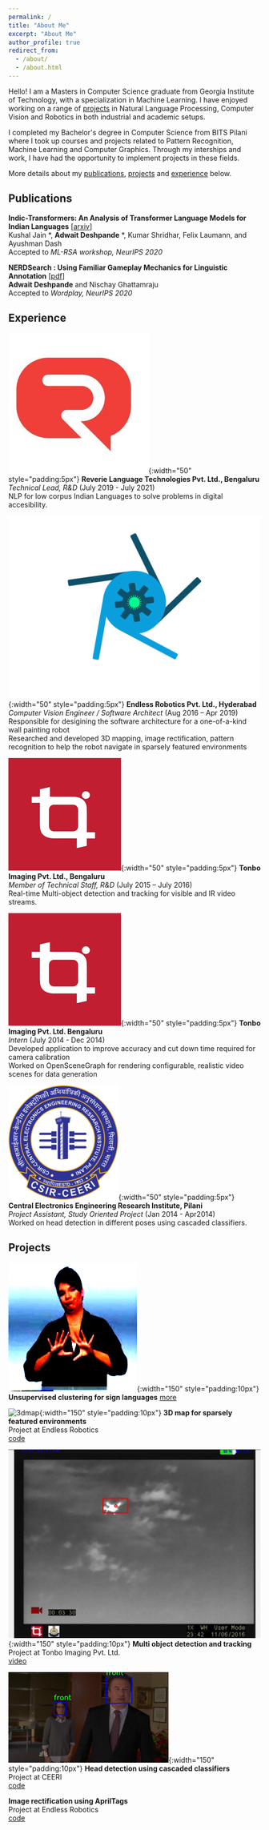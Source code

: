 ```yaml
---
permalink: /
title: "About Me"
excerpt: "About Me"
author_profile: true
redirect_from:
  - /about/
  - /about.html
---
```


Hello!
I am a Masters in Computer Science graduate from Georgia Institute of Technology, with a specialization in Machine Learning. I have enjoyed working on a range of [projects](#projects) in Natural Language Processing, Computer Vision and Robotics in both industrial and academic setups.

I completed my Bachelor's degree in Computer Science from BITS Pilani where I took up courses and projects related to Pattern Recognition, Machine Learning and Computer Graphics. Through my interships and work, I have had the opportunity to implement projects in these fields. 

More details about my [publications](#publications), [projects](#projects) and [experience](#experience) below.

## Publications
__Indic-Transformers: An Analysis of Transformer Language Models for Indian Languages__ [[arxiv](https://arxiv.org/abs/2011.02323)]\
Kushal Jain \*, **Adwait Deshpande** \*, Kumar Shridhar, Felix Laumann, and Ayushman Dash\
Accepted to *ML-RSA workshop, NeurIPS 2020*

__NERDSearch : Using Familiar Gameplay Mechanics for Linguistic Annotation__ [[pdf](https://wordplay-workshop.github.io/wordplay2020/pdfs/15.pdf)]\
**Adwait Deshpande** and Nischay Ghattamraju\
Accepted to *Wordplay, NeurIPS 2020*

## Experience

![revlogo](../assets/img/revico.jpeg){:width="50" style="padding:5px"} **Reverie Language Technologies Pvt. Ltd., Bengaluru**  
*Technical Lead, R&D* (July 2019 - July 2021)  
NLP for low corpus Indian Languages to solve problems in digital accesibility.  

![erlogo](../assets/img/er_logo.png){:width="50" style="padding:5px"} **Endless Robotics Pvt. Ltd., Hyderabad**   
*Computer Vision Engineer / Software Architect* (Aug 2016 – Apr 2019)   
Responsible for desigining the software architecture for a one-of-a-kind wall painting robot   
Researched and developed 3D mapping, image rectification, pattern recognition to help the robot navigate
in sparsely featured environments

![tonbologo](../assets/img/tonbo.png){:width="50" style="padding:5px"} **Tonbo Imaging Pvt. Ltd., Bengaluru**   
*Member of Technical Staff, R&D* (July 2015 – July 2016)  
Real-time Multi-object detection and tracking for visible and IR video streams.

![tonbologo](../assets/img/tonbo.png){:width="50" style="padding:5px"} **Tonbo Imaging Pvt. Ltd. Bengaluru**  
*Intern* (July 2014 - Dec 2014)   
Developed application to improve accuracy and cut down time required for camera calibration  
Worked on OpenSceneGraph for rendering configurable, realistic video scenes for data generation  

![ceerilogo](../assets/img/ceeri.png){:width="50" style="padding:5px"} **Central Electronics Engineering Research Institute, Pilani**  
*Project Assistant, Study Oriented Project* (Jan 2014 - Apr2014)  
Worked on head detection in different poses using cascaded classifiers.

## Projects
![sign cluster](../assets/img/cluster.gif){:width="150" style="padding:10px"}
**Unsupervised clustering for sign languages** [more](https://github.com/aoxolotl/slr)  

![3dmap](../assets/img/map.gif){:width="150" style="padding:10px"} **3D map for sparsely featured environments**  
Project at Endless Robotics    
[code](https://github.com/aoxolotl/slam)  
  
![VIP-ST](../assets/img/tonbo1.png){:width="150" style="padding:10px"}
**Multi object detection and tracking**  
Project at Tonbo Imaging Pvt. Ltd.  
[video](https://www.youtube.com/watch?list=PLSstQfZmdaXExyIMN6VM_w0KRleB8weVS&v=Ih7xU9-zGDE)
  
![haar-gif](../assets/img/haar.gif){:width="150" style="padding:10px"}
**Head detection using cascaded classifiers**  
Project at CEERI   
[code](https://github.com/aoxolotl/head-detector)  

**Image rectification using AprilTags**  
Project at Endless Robotics  
[code](https://github.com/aoxolotl/apriltag_warp)

